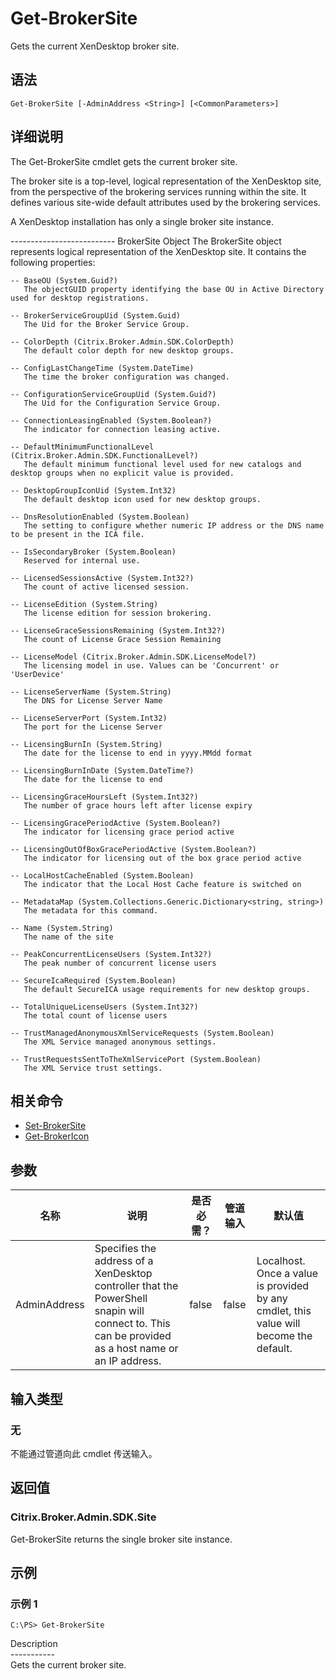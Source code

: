 # Get-BrokerSite

Gets the current XenDesktop broker site.

## 语法

    Get-BrokerSite [-AdminAddress <String>] [<CommonParameters>]
    

## 详细说明

The Get-BrokerSite cmdlet gets the current broker site.

The broker site is a top-level, logical representation of the XenDesktop site, from the perspective of the brokering services running within the site. It defines various site-wide default attributes used by the brokering services.

A XenDesktop installation has only a single broker site instance.

\---\---\---\---\---\---\---\----- BrokerSite Object The BrokerSite object represents logical representation of the XenDesktop site. It contains the following properties:

    -- BaseOU (System.Guid?)
       The objectGUID property identifying the base OU in Active Directory used for desktop registrations.
    
    -- BrokerServiceGroupUid (System.Guid)
       The Uid for the Broker Service Group.
    
    -- ColorDepth (Citrix.Broker.Admin.SDK.ColorDepth)
       The default color depth for new desktop groups.
    
    -- ConfigLastChangeTime (System.DateTime)
       The time the broker configuration was changed.
    
    -- ConfigurationServiceGroupUid (System.Guid?)
       The Uid for the Configuration Service Group.
    
    -- ConnectionLeasingEnabled (System.Boolean?)
       The indicator for connection leasing active.
    
    -- DefaultMinimumFunctionalLevel (Citrix.Broker.Admin.SDK.FunctionalLevel?)
       The default minimum functional level used for new catalogs and desktop groups when no explicit value is provided.
    
    -- DesktopGroupIconUid (System.Int32)
       The default desktop icon used for new desktop groups.
    
    -- DnsResolutionEnabled (System.Boolean)
       The setting to configure whether numeric IP address or the DNS name to be present in the ICA file.
    
    -- IsSecondaryBroker (System.Boolean)
       Reserved for internal use.
    
    -- LicensedSessionsActive (System.Int32?)
       The count of active licensed session.
    
    -- LicenseEdition (System.String)
       The license edition for session brokering.
    
    -- LicenseGraceSessionsRemaining (System.Int32?)
       The count of License Grace Session Remaining
    
    -- LicenseModel (Citrix.Broker.Admin.SDK.LicenseModel?)
       The licensing model in use. Values can be 'Concurrent' or 'UserDevice'
    
    -- LicenseServerName (System.String)
       The DNS for License Server Name
    
    -- LicenseServerPort (System.Int32)
       The port for the License Server
    
    -- LicensingBurnIn (System.String)
       The date for the license to end in yyyy.MMdd format
    
    -- LicensingBurnInDate (System.DateTime?)
       The date for the license to end
    
    -- LicensingGraceHoursLeft (System.Int32?)
       The number of grace hours left after license expiry
    
    -- LicensingGracePeriodActive (System.Boolean?)
       The indicator for licensing grace period active
    
    -- LicensingOutOfBoxGracePeriodActive (System.Boolean?)
       The indicator for licensing out of the box grace period active
    
    -- LocalHostCacheEnabled (System.Boolean)
       The indicator that the Local Host Cache feature is switched on
    
    -- MetadataMap (System.Collections.Generic.Dictionary<string, string>)
       The metadata for this command.
    
    -- Name (System.String)
       The name of the site
    
    -- PeakConcurrentLicenseUsers (System.Int32?)
       The peak number of concurrent license users
    
    -- SecureIcaRequired (System.Boolean)
       The default SecureICA usage requirements for new desktop groups.
    
    -- TotalUniqueLicenseUsers (System.Int32?)
       The total count of license users
    
    -- TrustManagedAnonymousXmlServiceRequests (System.Boolean)
       The XML Service managed anonymous settings.
    
    -- TrustRequestsSentToTheXmlServicePort (System.Boolean)
       The XML Service trust settings.
    

## 相关命令

- [Set-BrokerSite](Set-BrokerSite.html)
- [Get-BrokerIcon](Get-BrokerIcon.html)

## 参数

| 名称           | 说明                                                                                                                                                 | 是否必需？ | 管道输入  | 默认值                                                                                    |
| ------------ | -------------------------------------------------------------------------------------------------------------------------------------------------- | ----- | ----- | -------------------------------------------------------------------------------------- |
| AdminAddress | Specifies the address of a XenDesktop controller that the PowerShell snapin will connect to. This can be provided as a host name or an IP address. | false | false | Localhost. Once a value is provided by any cmdlet, this value will become the default. |

## 输入类型

### 无

不能通过管道向此 cmdlet 传送输入。

## 返回值

### Citrix.Broker.Admin.SDK.Site

Get-BrokerSite returns the single broker site instance.

## 示例

### 示例 1

    C:\PS> Get-BrokerSite
    

Description  
\---\---\-----  
Gets the current broker site.